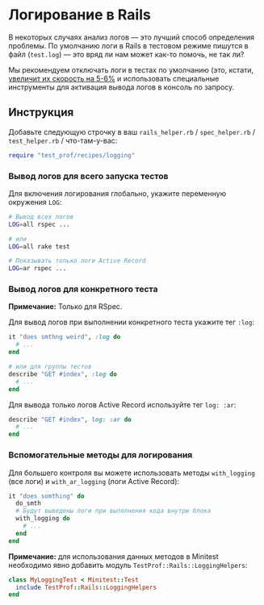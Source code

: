 # Логирование в Rails

В некоторых случаях анализ логов — это лучший способ определения проблемы. По умолчанию логи в Rails в тестовом режиме
пишутся в файл (`test.log`) — это вряд ли нам может как-то помочь, не так ли?

Мы рекомендуем отключать логи в тестах по умолчанию (это, кстати, [увеличит их скорость на 5-6%](https://jtway.co/speed-up-your-rails-test-suite-by-6-in-1-line-13fedb869ec4) и использовать специальные инструменты для активация вывода логов в консоль по запросу.

## Инструкция

Добавьте следующую строчку в ваш `rails_helper.rb` / `spec_helper.rb` / `test_helper.rb` / что-там-у-вас:

```ruby
require "test_prof/recipes/logging"
```

### Вывод логов для всего запуска тестов

Для включения логирования глобально, укажите переменную окружения `LOG`:

```sh
# Вывод всех логов
LOG=all rspec ...

# или
LOG=all rake test

# Показывать только логи Active Record
LOG=ar rspec ...
```

### Вывод логов для конкретного теста

**Примечание:** Только для RSpec.

Для вывод логов при выполнении конкретного теста укажите тег `:log`:

```ruby
it "does smthng weird", :log do
  # ...
end

# или для группы тестов
describe "GET #index", :log do
  # ...
end
```

Для вывода только логов Active Record используйте тег `log: :ar`:

```ruby
describe "GET #index", log: :ar do
  # ...
end
```

### Вспомогательные методы для логирования

Для большего контроля вы можете использовать методы `with_logging` (все логи) и
`with_ar_logging` (логи Active Record):

```ruby
it "does somthing" do
  do_smth
  # Будут выведены логи при выполнения кода внутри блока
  with_logging do
    # ...
  end
end
```

**Примечание:** для использования данных методов в Minitest необходимо явно добавить модуль `TestProf::Rails::LoggingHelpers`:

```ruby
class MyLoggingTest < Minitest::Test
  include TestProf::Rails::LoggingHelpers
end
```
